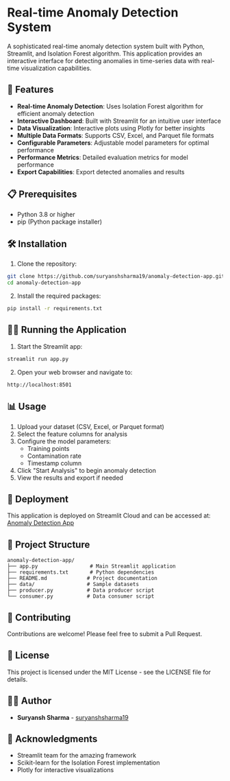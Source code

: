 # Real-time Anomaly Detection System

A sophisticated real-time anomaly detection system built with Python, Streamlit, and Isolation Forest algorithm. This application provides an interactive interface for detecting anomalies in time-series data with real-time visualization capabilities.

## 🚀 Features

- **Real-time Anomaly Detection**: Uses Isolation Forest algorithm for efficient anomaly detection
- **Interactive Dashboard**: Built with Streamlit for an intuitive user interface
- **Data Visualization**: Interactive plots using Plotly for better insights
- **Multiple Data Formats**: Supports CSV, Excel, and Parquet file formats
- **Configurable Parameters**: Adjustable model parameters for optimal performance
- **Performance Metrics**: Detailed evaluation metrics for model performance
- **Export Capabilities**: Export detected anomalies and results

## 📋 Prerequisites

- Python 3.8 or higher
- pip (Python package installer)

## 🛠️ Installation

1. Clone the repository:
```bash
git clone https://github.com/suryanshsharma19/anomaly-detection-app.git
cd anomaly-detection-app
```

2. Install the required packages:
```bash
pip install -r requirements.txt
```

## 🏃‍♂️ Running the Application

1. Start the Streamlit app:
```bash
streamlit run app.py
```

2. Open your web browser and navigate to:
```
http://localhost:8501
```

## 📊 Usage

1. Upload your dataset (CSV, Excel, or Parquet format)
2. Select the feature columns for analysis
3. Configure the model parameters:
   - Training points
   - Contamination rate
   - Timestamp column
4. Click "Start Analysis" to begin anomaly detection
5. View the results and export if needed

## 🚀 Deployment

This application is deployed on Streamlit Cloud and can be accessed at:
[Anomaly Detection App](https://anomaly-detection-app-y2pxmrdvbonqmp2xfvwihh.streamlit.app/)

## 📝 Project Structure

```
anomaly-detection-app/
├── app.py                 # Main Streamlit application
├── requirements.txt       # Python dependencies
├── README.md             # Project documentation
├── data/                 # Sample datasets
├── producer.py           # Data producer script
└── consumer.py           # Data consumer script
```

## 🤝 Contributing

Contributions are welcome! Please feel free to submit a Pull Request.

## 📄 License

This project is licensed under the MIT License - see the LICENSE file for details.

## 👨‍💻 Author

- **Suryansh Sharma** - [suryanshsharma19](https://github.com/suryanshsharma19)

## 🙏 Acknowledgments

- Streamlit team for the amazing framework
- Scikit-learn for the Isolation Forest implementation
- Plotly for interactive visualizations

